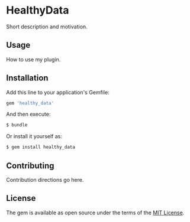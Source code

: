 # HealthyData
Short description and motivation.

## Usage
How to use my plugin.

## Installation
Add this line to your application's Gemfile:

```ruby
gem 'healthy_data'
```

And then execute:
```bash
$ bundle
```

Or install it yourself as:
```bash
$ gem install healthy_data
```

## Contributing
Contribution directions go here.

## License
The gem is available as open source under the terms of the [MIT License](https://opensource.org/licenses/MIT).
